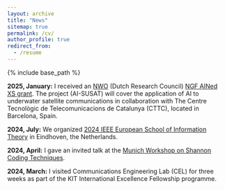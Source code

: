 ```yaml
---
layout: archive
title: "News"
sitemap: true
permalink: /cv/
author_profile: true
redirect_from:
  - /resume
---
```


{% include base_path %}

**2025, January:** I received an [NWO](https://www.nwo.nl/en) (Dutch Research Council) [NGF AINed XS grant](https://www.nwo.nl/en/news/last-ten-research-projects-launched-for-ngf-ained-europa-xs). The project (AI-SUSAT) will cover the application of AI to underwater satellite communications in collaboration with The Centre Tecnològic de Telecomunicacions de Catalunya (CTTC), located in Barcelona, Spain.


**2024, July:** We organized [2024 IEEE European School of Information Theory](http://www.tue-ictlab.nl/page/3) in Eindhoven, the Netherlands.

**2024, April:** I gave an invited talk at the [Munich Workshop on Shannon Coding Techniques](https://www.ce.cit.tum.de/en/lnt/events/2024-munich-workshops-on-coding/2024-munich-workshop-on-shannon-coding-techniques-msct/).

**2024, March:** I visited Communications Engineering Lab (CEL) for three weeks as part of the KIT International Excellence Fellowship programme.
